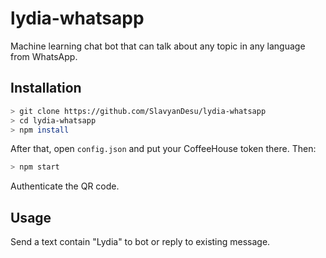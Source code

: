 # lydia-whatsapp
Machine learning chat bot that can talk about any topic in any language from WhatsApp.

## Installation
```bash
> git clone https://github.com/SlavyanDesu/lydia-whatsapp
> cd lydia-whatsapp
> npm install
```
After that, open `config.json` and put your CoffeeHouse token there.
Then:
```bash
> npm start
```
Authenticate the QR code.

## Usage
Send a text contain "Lydia" to bot or reply to existing message.
